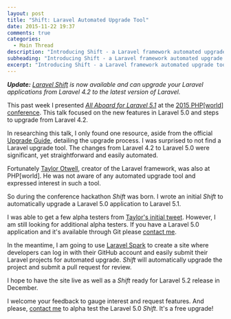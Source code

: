 ```yaml
---
layout: post
title: "Shift: Laravel Automated Upgrade Tool"
date: 2015-11-22 19:37
comments: true
categories:
  - Main Thread
description: "Introducing Shift - a Laravel framework automated upgrade tool."
subheading: "Introducing Shift - a Laravel framework automated upgrade tool."
excerpt: "Introducing Shift - a Laravel framework automated upgrade tool."
---
```

***Update:** [Laravel Shift](https://laravelshift.com) is now available and can upgrade your Laravel applications from Laravel 4.2 to the latest version of Laravel.*

This past week I presented [*All Aboard for Laravel 5.1*](http://www.slideshare.net/mccreaja/all-aboard-for-laravel-51) at the [2015 PHP[world] conference](https://world.phparch.com/schedule/). This talk focused on the new features in Laravel 5.0 and steps to upgrade from Laravel 4.2.

In researching this talk, I only found one resource, aside from the official [Upgrade Guide](http://laravel.com/docs/5.1/upgrade), detailing the upgrade process. I was surprised to not find a Laravel upgrade tool. The changes from Laravel 4.2 to Laravel 5.0 were significant, yet straightforward and easily automated.

Fortunately [Taylor Otwell](https://twitter.com/taylorotwell), creator of the Laravel framework, was also at PHP[world]. He was not aware of any automated upgrade tool and expressed interest in such a tool.

So during the conference hackathon *Shift* was born. I wrote an initial *Shift* to automatically upgrade a Laravel 5.0 application to Laravel 5.1.

I was able to get a few alpha testers from [Taylor's initial tweet](https://twitter.com/taylorotwell/status/667520395952709632). However, I am still looking for additional alpha testers. If you have a Laravel 5.0 application and it's available through Git please [contact me](#about).

In the meantime, I am going to use [Laravel Spark](https://github.com/laravel/spark) to create a site where developers can log in with their GitHub account and easily submit their Laravel projects for automated upgrade. *Shift* will automatically upgrade the project and submit a pull request for review.

I hope to have the site live as well as a *Shift* ready for Laravel 5.2 release in December.

I welcome your feedback to gauge interest and request features. And please, [contact me](#about) to alpha test the Laravel 5.0 *Shift*. It's a free upgrade!
